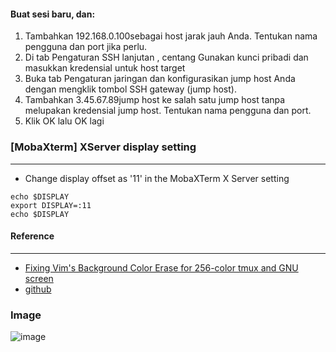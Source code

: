 
#### Buat sesi baru, dan:
1. Tambahkan 192.168.0.100sebagai host jarak jauh Anda. Tentukan nama pengguna dan port jika perlu.
2. Di tab Pengaturan SSH lanjutan , centang Gunakan kunci pribadi dan masukkan kredensial untuk host target
3. Buka tab Pengaturan jaringan dan konfigurasikan jump host Anda dengan mengklik tombol SSH gateway (jump host).
4. Tambahkan 3.45.67.89jump host ke salah satu jump host tanpa melupakan kredensial jump host. Tentukan nama pengguna dan port.
5. Klik OK lalu OK lagi

### [MobaXterm] XServer display setting
-----------
* Change display offset as '11' in the MobaXTerm X Server setting
```Shell
echo $DISPLAY
export DISPLAY=:11
echo $DISPLAY
```

#### Reference
---------

* [Fixing Vim's Background Color Erase for 256-color tmux and GNU screen](http://sunaku.github.io/vim-256color-bce.html)
* [github](https://github.com/SeokjuLee/terminal-setup)

### Image 
![image](https://user-images.githubusercontent.com/100669802/209060298-d5b0090b-593f-43e4-86d6-8f6237c10386.png)

